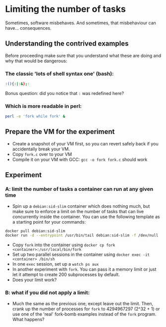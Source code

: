 # Limiting the number of tasks
Sometimes, software misbehaves. And sometimes, that misbehaviour can have... consequences.

## Understanding the contrived examples
Before proceeding make sure that you understand what these are doing and why that would be dangerous:

### The classic 'lots of shell syntax one' (bash):

```sh
:(){:|:&};:
```

Bonus question: did you notice that `:` was redefined here?

### Which is more readable in perl:

```sh
perl -e 'fork while fork' &
```

## Prepare the VM for the experiment

 - Create a snapshot of your VM first, so you can revert safely back if you accidentally break your VM.
 - Copy `fork.c` over to your VM
 - Compile it on your VM with GCC: `gcc -o fork fork.c` should work

## Experiment

### A: limit the number of tasks a container can run at any given time
 - Spin up a `debian:sid-slim` container which does nothing much, but make sure to enforce a limit on the number of tasks that can live concurrently inside the container. You can use the following template as a starting point for your commands:
 
```sh
docker pull debian:sid-slim
docker run -d --entrypoint /usr/bin/tail debian:sid-slim -f /dev/null
```
 - Copy `fork` into the container using `docker cp fork <container>:/usr/local/bin/fork`
 - Set up two parallel sessions in the container using `docker exec -it <container> /bin/sh`
 - In one `exec` session, set up a `watch ps aux`
 - In another experiment with `fork`. You can pass it a memory limit or just let it attempt to create 200 subprocesses by default.
 - Does your limit work?

### B: what if you did not apply a limit:

 - Much the same as the previous one, except leave out the limit. Then, crank up the number of processes for `fork` to 4294967297 (2^32 + 1) or use one of the 'real' fork-bomb examples instead of the `fork` program. What happens?
